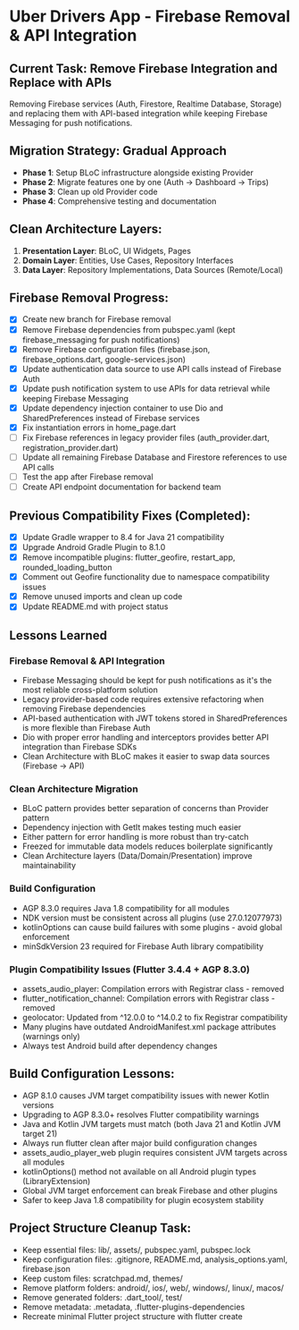 # Uber Drivers App - Firebase Removal & API Integration

## Current Task: Remove Firebase Integration and Replace with APIs

Removing Firebase services (Auth, Firestore, Realtime Database, Storage) and replacing them with API-based integration while keeping Firebase Messaging for push notifications.

## Migration Strategy: Gradual Approach
- **Phase 1**: Setup BLoC infrastructure alongside existing Provider
- **Phase 2**: Migrate features one by one (Auth → Dashboard → Trips)
- **Phase 3**: Clean up old Provider code
- **Phase 4**: Comprehensive testing and documentation

## Clean Architecture Layers:
1. **Presentation Layer**: BLoC, UI Widgets, Pages
2. **Domain Layer**: Entities, Use Cases, Repository Interfaces
3. **Data Layer**: Repository Implementations, Data Sources (Remote/Local)

## Firebase Removal Progress:
- [x] Create new branch for Firebase removal
- [x] Remove Firebase dependencies from pubspec.yaml (kept firebase_messaging for push notifications)
- [x] Remove Firebase configuration files (firebase.json, firebase_options.dart, google-services.json)
- [x] Update authentication data source to use API calls instead of Firebase Auth
- [x] Update push notification system to use APIs for data retrieval while keeping Firebase Messaging
- [x] Update dependency injection container to use Dio and SharedPreferences instead of Firebase services
- [x] Fix instantiation errors in home_page.dart
- [ ] Fix Firebase references in legacy provider files (auth_provider.dart, registration_provider.dart)
- [ ] Update all remaining Firebase Database and Firestore references to use API calls
- [ ] Test the app after Firebase removal
- [ ] Create API endpoint documentation for backend team

## Previous Compatibility Fixes (Completed):
- [x] Update Gradle wrapper to 8.4 for Java 21 compatibility
- [x] Upgrade Android Gradle Plugin to 8.1.0
- [x] Remove incompatible plugins: flutter_geofire, restart_app, rounded_loading_button
- [x] Comment out Geofire functionality due to namespace compatibility issues
- [x] Remove unused imports and clean up code
- [x] Update README.md with project status

## Lessons Learned

### Firebase Removal & API Integration
- Firebase Messaging should be kept for push notifications as it's the most reliable cross-platform solution
- Legacy provider-based code requires extensive refactoring when removing Firebase dependencies
- API-based authentication with JWT tokens stored in SharedPreferences is more flexible than Firebase Auth
- Dio with proper error handling and interceptors provides better API integration than Firebase SDKs
- Clean Architecture with BLoC makes it easier to swap data sources (Firebase → API)

### Clean Architecture Migration
- BLoC pattern provides better separation of concerns than Provider pattern
- Dependency injection with GetIt makes testing much easier
- Either pattern for error handling is more robust than try-catch
- Freezed for immutable data models reduces boilerplate significantly
- Clean Architecture layers (Data/Domain/Presentation) improve maintainability

### Build Configuration
- AGP 8.3.0 requires Java 1.8 compatibility for all modules
- NDK version must be consistent across all plugins (use 27.0.12077973)
- kotlinOptions can cause build failures with some plugins - avoid global enforcement
- minSdkVersion 23 required for Firebase Auth library compatibility

### Plugin Compatibility Issues (Flutter 3.4.4 + AGP 8.3.0)
- assets_audio_player: Compilation errors with Registrar class - removed
- flutter_notification_channel: Compilation errors with Registrar class - removed
- geolocator: Updated from ^12.0.0 to ^14.0.2 to fix Registrar compatibility
- Many plugins have outdated AndroidManifest.xml package attributes (warnings only)
- Always test Android build after dependency changes

## Build Configuration Lessons:
- AGP 8.1.0 causes JVM target compatibility issues with newer Kotlin versions
- Upgrading to AGP 8.3.0+ resolves Flutter compatibility warnings
- Java and Kotlin JVM targets must match (both Java 21 and Kotlin JVM target 21)
- Always run flutter clean after major build configuration changes
- assets_audio_player_web plugin requires consistent JVM targets across all modules
- kotlinOptions() method not available on all Android plugin types (LibraryExtension)
- Global JVM target enforcement can break Firebase and other plugins
- Safer to keep Java 1.8 compatibility for plugin ecosystem stability

## Project Structure Cleanup Task:
- Keep essential files: lib/, assets/, pubspec.yaml, pubspec.lock
- Keep configuration files: .gitignore, README.md, analysis_options.yaml, firebase.json
- Keep custom files: scratchpad.md, themes/
- Remove platform folders: android/, ios/, web/, windows/, linux/, macos/
- Remove generated folders: .dart_tool/, test/
- Remove metadata: .metadata, .flutter-plugins-dependencies
- Recreate minimal Flutter project structure with flutter create
